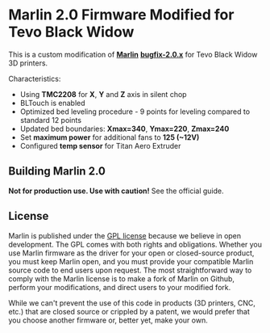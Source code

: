# Marlin 2.0 Firmware Modified for Tevo Black Widow

This is a custom modification of [**Marlin**](http://marlinfw.org/) [**bugfix-2.0.x**](https://github.com/MarlinFirmware/Marlin/tree/bugfix-2.0.x) for Tevo Black Widow 3D printers.

Characteristics:
- Using **TMC2208** for **X**, **Y** and **Z** axis in silent chop
- BLTouch is enabled
- Optimized bed leveling procedure - 9 points for leveling compared to standard 12 points
- Updated bed boundaries: **Xmax=340**, **Ymax=220**, **Zmax=240**
- Set **maximum power** for additional fans to **125 (~12V)**
- Configured **temp sensor** for Titan Aero Extruder

## Building Marlin 2.0

__Not for production use. Use with caution!__
See the official guide.

## License

Marlin is published under the [GPL license](/LICENSE) because we believe in open development. The GPL comes with both rights and obligations. Whether you use Marlin firmware as the driver for your open or closed-source product, you must keep Marlin open, and you must provide your compatible Marlin source code to end users upon request. The most straightforward way to comply with the Marlin license is to make a fork of Marlin on Github, perform your modifications, and direct users to your modified fork.

While we can't prevent the use of this code in products (3D printers, CNC, etc.) that are closed source or crippled by a patent, we would prefer that you choose another firmware or, better yet, make your own.
